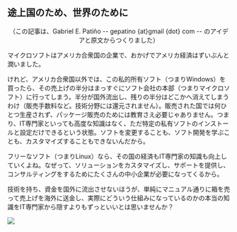 <?php require("../../entete.php"); ?> <?php require("../../base.php"); ?>

<div id="corps">

<h2>途上国のため、世界のために</h2>

<center>（この記事は、Gabriel E. Patiño -- gepatino {at}gmail {dot} com -- 
のアイデアと原文からつくりました）</center>

マイクロソフトはアメリカ合衆国の企業で、おかげでアメリカ経済はずいぶんと潤いました。

けれど、アメリカ合衆国以外では、この私的所有ソフト（つまりWindows）を買ったら、その売上げの半分はまっすぐにソフト会社の本部（つまりマイクロソフト）に行ってしまう。半分が国外流出し、残りの半分はどこかへ消えてしまうわけ（販売手数料など。技術分野には還元されません）。販売された国では何ひとつ生産されず、パッケージ販売のためには教育さえ必要じゃありません。つまり、IT専門家といっても高度な知識はなく、ただ特定の私有ソフトのインストールと設定だけできるという状態。ソフトを変更することも、ソフト開発を学ぶことも、カスタマイズすることもできないんだから。

フリーなソフト（つまりLinux）なら、その国の経済もIT専門家の知識も向上していくよね。なぜって、ソリューションをカスタマイズし、サポートを提供し、コンサルティングをするためにたくさんの中小企業が必要になってくるから。

技術を持ち、資金を国外に流出させないほうが、単純にマニュアル通りに箱を売って売上げを海外に送金し、実際にどういう仕組みになっているのかの本当の知識をIT専門家から隠すよりもずっといいとは思いませんか？

<img src="Images/earth.png" />

</div>


